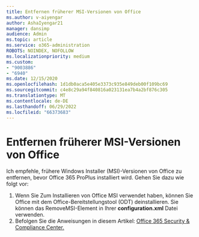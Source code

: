 ```yaml
---
title: Entfernen früherer MSI-Versionen von Office
ms.author: v-aiyengar
author: AshaIyengar21
manager: dansimp
audience: Admin
ms.topic: article
ms.service: o365-administration
ROBOTS: NOINDEX, NOFOLLOW
ms.localizationpriority: medium
ms.custom:
- "9003886"
- "6940"
ms.date: 12/15/2020
ms.openlocfilehash: 1d1db0aca5e405e3373c935e849deb00f109bc69
ms.sourcegitcommit: c4e8c29a94f840816a023131ea7b4a2bf876c305
ms.translationtype: MT
ms.contentlocale: de-DE
ms.lasthandoff: 06/29/2022
ms.locfileid: "66373683"
---
```

# <a name="remove-prior-msi-versions-of-office"></a>Entfernen früherer MSI-Versionen von Office

Ich empfehle, frühere Windows Installer (MSI)-Versionen von Office zu entfernen, bevor Office 365 ProPlus installiert wird. Gehen Sie dazu wie folgt vor:

1. Wenn Sie Zum Installieren von Office MSI verwendet haben, können Sie Office mit dem Office-Bereitstellungstool (ODT) deinstallieren. Sie können das RemoveMSI-Element in Ihrer **configuration.xml** Datei verwenden.
1. Befolgen Sie die Anweisungen in diesem Artikel: [Office 365 Security & Compliance Center.](https://go.microsoft.com/fwlink/p/?linkid=2077143)